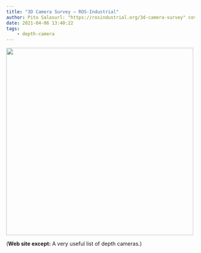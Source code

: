 ```yaml
---
title: "3D Camera Survey — ROS-Industrial"
author: Pito Salasurl: "https://rosindustrial.org/3d-camera-survey" cover: "https://rdl.ink/render/https%3A%2F%2Frosindustrial.org%2F3d-camera-survey" 
date: 2021-04-06 13:40:22
tags:
    - depth-camera
---
```

<img src=https://rdl.ink/render/https%3A%2F%2Frosindustrial.org%2F3d-camera-survey width="500">



(**Web site except:** A very useful list of depth cameras.) 
